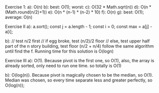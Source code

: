 Exercise 1:
a): O(n)
b): best: O(1); worst: 
c): O(32 * Math.sqrt(n))
d): O(n * (Math.round(n/2)+1))
e): O(n * (n-1) * (n-2) * 10)
f): O(n)
g): best: O(1); average: O(n)



Exercise II
a): 
a.sort();
const j = a.length - 1;
const i = 0;
const max = a[j] - a[i];


b):
// test n/2 first
// if egg broke, test (n/2)/2 floor
// else, test upper half part of the n story building, test floor (n/2 + n/4)
follow the same algorithm until find the f. Running time for this solution is O(logn)



Exercise III
a): O(1). Because pivot is the first one, so O(1), also, the array is already sorted, only need to run one time. so totally is O(1)

b): O(log(n)). Because pivot is magically chosen to be the median, so O(1). Median was chosen, so every time separate less and greater perfectly, so O(log(n)); 
